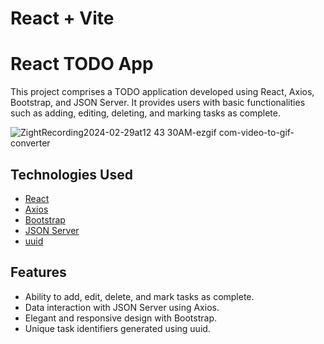 # React + Vite

# React TODO App

This project comprises a TODO application developed using React, Axios, Bootstrap, and JSON Server. It provides users with basic functionalities such as adding, editing, deleting, and marking tasks as complete.

![ZightRecording2024-02-29at12 43 30AM-ezgif com-video-to-gif-converter](https://github.com/MeltemPinar/React-TODO-App/assets/147662901/91c1cf67-735a-4a28-845e-ac9b6c601c22)

## Technologies Used

- [React](https://reactjs.org/)
- [Axios](https://axios-http.com/)
- [Bootstrap](https://getbootstrap.com/)
- [JSON Server](https://github.com/typicode/json-server)
- [uuid](https://www.npmjs.com/package/uuid)

## Features

- Ability to add, edit, delete, and mark tasks as complete.
- Data interaction with JSON Server using Axios.
- Elegant and responsive design with Bootstrap.
- Unique task identifiers generated using uuid.
